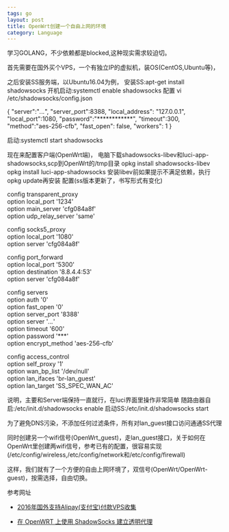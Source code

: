 ```yaml
---
tags: go
layout: post
title: OpenWrt创建一个自由上网的环境
category: Language
---
```

学习GOLANG，不少依赖都是blocked,这种现实需求较迫切。

首先需要在国外买个VPS，一个有独立IP的虚拟机，装OS(CentOS,Ubuntu等)，
<!--more-->
之后安装SS服务端，以Ubuntu16.04为例，
安装SS:apt-get install shadowsocks
开机启动:systemctl enable shadowsocks
配置
vi /etc/shadowsocks/config.json

{
    "server":"*.*.*.*",
    "server_port":8388,
    "local_address": "127.0.0.1",
    "local_port":1080,
    "password":"************",
    "timeout":300,
    "method":"aes-256-cfb",
    "fast_open": false,
    "workers": 1
}

启动:systemctl start shadowsocks

现在来配置客户端(OpenWrt端)，
电脑下载shadowsocks-libev和luci-app-shadowsocks,scp到OpenWrt的/tmp目录
opkg install shadowsocks-libev
opkg install luci-app-shadowsocks
安装libev前如果提示不满足依赖，执行opkg update再安装
配置(ss版本更新了，书写形式有变化)

config transparent_proxy                                                                                                                       
        option local_port '1234'                                                                                                               
        option main_server 'cfg084a8f'                                                                                                         
        option udp_relay_server 'same'                                                                                                         
                                                                                                                                               
config socks5_proxy                                                                                                                            
        option local_port '1080'                                                                                                               
        option server 'cfg084a8f'                                                                                                              
                                                                                                                                               
config port_forward                                                                                                                            
        option local_port '5300'                                                                                                               
        option destination '8.8.4.4:53'                                                                                                        
        option server 'cfg084a8f'                                                                                                              
                                                                                                                                               
config servers                                                                                                                                 
        option auth '0'                                                                                                                        
        option fast_open '0'                                                                                                                   
        option server_port '8388'                                                                                                              
        option server '*.*.*.*'                                                                                                          
        option timeout '600'                                                                                                                   
        option password '***'                                                                                                           
        option encrypt_method 'aes-256-cfb'                                                                                                    
                                                                                                                                               
config access_control                                                                                                                          
        option self_proxy '1'                                                                                                                  
        option wan_bp_list '/dev/null'                                                                                                         
        option lan_ifaces 'br-lan_guest'                                                                                                       
        option lan_target 'SS_SPEC_WAN_AC'           

说明，主要和Server端保持一直就行，在luci界面里操作非常简单
随路由器自启:/etc/init.d/shadowsocks enable
启动SS:/etc/init.d/shadowsocks start

为了避免DNS污染，不添加任何过滤条件，所有对lan_guest接口访问通通SS代理 

同时创建另一个wifi信号(OpenWrt_guest)，走lan_guest接口，关于如何在OpenWrt里创建两wifi信号，参考已有的配置，很容易实现(/etc/config/wireless,/etc/config/network和/etc/config/firewall)

这样，我们就有了一个方便的自由上网环境了，双信号(OpenWrt/OpenWrt-guest)，按需选择，自由切换。






参考网址

* [2016年国外支持Alipay(支付宝)付款VPS收集](http://www.zhujiceping.com/17104.html)

* [在 OpenWRT 上使用 ShadowSocks 建立透明代理](http://undownding.me/2015/02/10/use-shadowsocks-on-openwrt/)


